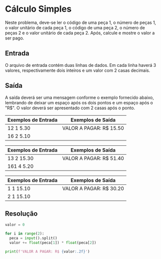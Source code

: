 # Cálculo Simples
Neste problema, deve-se ler o código de uma peça 1, o número de peças 1, o valor unitário de cada peça 1, o código de uma peça 2, o número de peças 2 e o valor unitário de cada peça 2. Após, calcule e mostre o valor a ser pago.

## Entrada
O arquivo de entrada contém duas linhas de dados. Em cada linha haverá 3 valores, respectivamente dois inteiros e um valor com 2 casas decimais.

## Saída
A saída deverá ser uma mensagem conforme o exemplo fornecido abaixo, lembrando de deixar um espaço após os dois pontos e um espaço após o "R$". O valor deverá ser apresentado com 2 casas após o ponto.

| Exemplos de Entrada |    Exemplos de Saída    |
|---------------------|-------------------------|
| 12 1 5.30           | VALOR A PAGAR: R$ 15.50 |
| 16 2 5.10           |                         |

| Exemplos de Entrada |    Exemplos de Saída    |
|---------------------|-------------------------|
| 13 2 15.30          | VALOR A PAGAR: R$ 51.40 |
| 161 4 5.20          |                         |

| Exemplos de Entrada |    Exemplos de Saída    |
|---------------------|-------------------------|
| 1 1 15.10           | VALOR A PAGAR: R$ 30.20 |
| 2 1 15.10           |                         |

## Resolução
```python
valor = 0

for i in range(2):
  peca = input().split()
  valor += float(peca[1]) * float(peca[2])

print(f'VALOR A PAGAR: R$ {valor:.2f}')
```